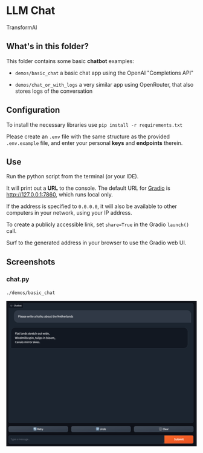 # LLM Chat
TransformAI

## What's in this folder?
This folder contains some basic **chatbot** examples:

- `demos/basic_chat` a basic chat app using the OpenAI "Completions API"

- `demos/chat_or_with_logs` a very similar app using OpenRouter, that also stores logs of the conversation


## Configuration
To install the necessary libraries use `pip install -r requirements.txt`

Please create an `.env` file with the same structure as the provided `.env.example` file, 
and enter your personal **keys** and **endpoints** therein.

## Use
Run the python script from the terminal (or your IDE). 

It will print out a **URL** to the console. 
The default URL for [Gradio](https://www.gradio.app/guides/creating-a-chatbot-fast) is http://127.0.0.1:7860, which runs local only. 

If the address is specified to `0.0.0.0`, 
it will also be available to other computers in your network, using your IP address.

To create a publicly accessible link, set `share=True` in the Gradio `launch()` call.

Surf to the generated address in your browser to use the Gradio web UI.

## Screenshots

### chat.py
`./demos/basic_chat`

![gradio-chat.png](../../assets/screenshots/gradio-chat.png)
